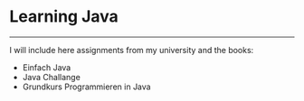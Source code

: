 # Learning Java 
--- 
I will include here assignments from my university and the books: 
- Einfach Java 
- Java Challange 
- Grundkurs Programmieren in Java
